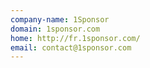 ```yaml
---
company-name: 1Sponsor
domain: 1sponsor.com
home: http://fr.1sponsor.com/
email: contact@1sponsor.com
---
```





